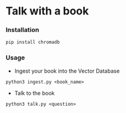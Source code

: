 # Talk with a book

### Installation
```bash
pip install chromadb
```

### Usage
- Ingest your book into the Vector Database
```
python3 ingest.py <book_name>
```

- Talk to the book
```
python3 talk.py <question>
```
